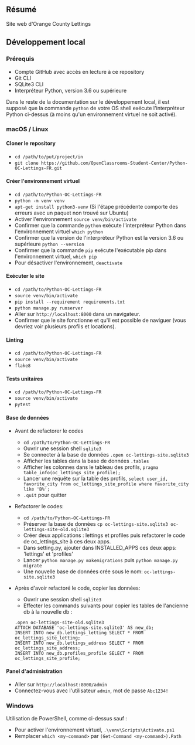 [comment]: <> (- to run pytest: pip install six)

[comment]: <> (- Correct Readme for sqlite3 commands)

[comment]: <> (- flake8)
## Résumé

Site web d'Orange County Lettings

## Développement local

### Prérequis

- Compte GitHub avec accès en lecture à ce repository
- Git CLI
- SQLite3 CLI
- Interpréteur Python, version 3.6 ou supérieure

Dans le reste de la documentation sur le développement local, il est supposé que la commande `python` de votre OS shell exécute l'interpréteur Python ci-dessus (à moins qu'un environnement virtuel ne soit activé).

### macOS / Linux

#### Cloner le repository

- `cd /path/to/put/project/in`
- `git clone https://github.com/OpenClassrooms-Student-Center/Python-OC-Lettings-FR.git`

#### Créer l'environnement virtuel

- `cd /path/to/Python-OC-Lettings-FR`
- `python -m venv venv`
- `apt-get install python3-venv` (Si l'étape précédente comporte des erreurs avec un paquet non trouvé sur Ubuntu)
- Activer l'environnement `source venv/bin/activate`
- Confirmer que la commande `python` exécute l'interpréteur Python dans l'environnement virtuel
`which python`
- Confirmer que la version de l'interpréteur Python est la version 3.6 ou supérieure `python --version`
- Confirmer que la commande `pip` exécute l'exécutable pip dans l'environnement virtuel, `which pip`
- Pour désactiver l'environnement, `deactivate`

#### Exécuter le site

- `cd /path/to/Python-OC-Lettings-FR`
- `source venv/bin/activate`
- `pip install --requirement requirements.txt`
- `python manage.py runserver`
- Aller sur `http://localhost:8000` dans un navigateur.
- Confirmer que le site fonctionne et qu'il est possible de naviguer (vous devriez voir plusieurs profils et locations).

#### Linting

- `cd /path/to/Python-OC-Lettings-FR`
- `source venv/bin/activate`
- `flake8`

#### Tests unitaires

- `cd /path/to/Python-OC-Lettings-FR`
- `source venv/bin/activate`
- `pytest`

#### Base de données
* Avant de refactorer le codes
  - `cd /path/to/Python-OC-Lettings-FR`
  - Ouvrir une session shell `sqlite3`
  - Se connecter à la base de données `.open oc-lettings-site.sqlite3`
  - Afficher les tables dans la base de données `.tables`
  - Afficher les colonnes dans le tableau des profils, `pragma table_info(oc_lettings_site_profile);`
  - Lancer une requête sur la table des profils, `select user_id, favorite_city from oc_lettings_site_profile where favorite_city like 'B%';`
  - `.quit` pour quitter
  
* Refactorer le codes:
  - `cd /path/to/Python-OC-Lettings-FR`
  - Préserver la base de données `cp oc-lettings-site.sqlite3 oc-lettings-site-old.sqlite3 `
  - Créer deux applications : lettings et profiles puis refactorer le code de oc_lettings_site à ces deux apps.
  - Dans setting.py, ajouter dans INSTALLED_APPS ces deux apps: 'lettings' et 'profiles'
  - Lancer `python manage.py makemigrations` puis `python manage.py migrate` 
  - Une nouvelle base de données crée sous le nom: `oc-lettings-site.sqlite3`
* Après d'avoir refactoré le code, copier les données:
  - Ouvrir une session shell `sqlite3`
  - Effecter les commands suivants pour copier les tables de l'ancienne db à la nouvelle db :
  ```
  .open oc-lettings-site-old.sqlite3
  ATTACH DATABASE 'oc-lettings-site.sqlite3' AS new_db;
  INSERT INTO new_db.lettings_letting SELECT * FROM oc_lettings_site_letting;
  INSERT INTO new_db.lettings_address SELECT * FROM oc_lettings_site_address;
  INSERT INTO new_db.profiles_profile SELECT * FROM oc_lettings_site_profile;
  ```
    
    

#### Panel d'administration

- Aller sur `http://localhost:8000/admin`
- Connectez-vous avec l'utilisateur `admin`, mot de passe `Abc1234!`

### Windows

Utilisation de PowerShell, comme ci-dessus sauf :

- Pour activer l'environnement virtuel, `.\venv\Scripts\Activate.ps1` 
- Remplacer `which <my-command>` par `(Get-Command <my-command>).Path`
